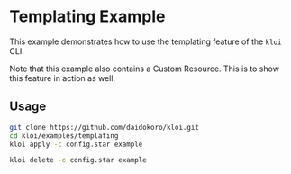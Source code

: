 # Templating Example

This example demonstrates how to use the templating feature of the `kloi` CLI.

Note that this example also contains a Custom Resource. This is to show this feature in action as well.

## Usage

```bash
git clone https://github.com/daidokoro/kloi.git
cd kloi/examples/templating
kloi apply -c config.star example
```


```bash
kloi delete -c config.star example
```